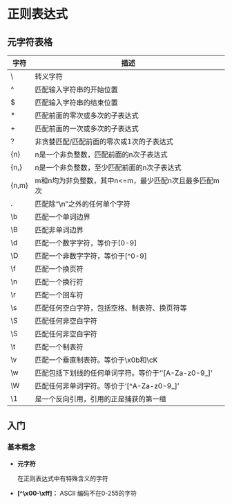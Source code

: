 # 正则表达式

## 元字符表格

| 字符        | 描述    |
| --------   | -----|   
| \        | 转义字符      |
| ^        | 匹配输入字符串的开始位置  |
| $        | 匹配输入字符串的结束位置      |
| *        | 匹配前面的零次或多次的子表达式      |
| +        | 匹配前面的一次或多次的子表达式      |
| ?        | 非贪婪匹配/匹配前面的零次或1次的子表达式      |
| {n}      | n是一个非负整数，匹配前面的n次子表达式      |
| {n,}     | n是一个非负整数，至少匹配前面的n次子表达式      |
| {n,m}    | m和n均为非负整数，其中n<=m，最少匹配n次且最多匹配m次      |
| .        | 匹配除“\n”之外的任何单个字符      |
| \b       | 匹配一个单词边界      |
| \B       | 匹配非单词边界      |
| \d       | 匹配一个数字字符，等价于[0-9]      |
| \D       | 匹配一个非数字字符，等价于[^0-9]      |
| \f       | 匹配一个换页符      |
| \n       | 匹配一个换行符      |
| \r       | 匹配一个回车符      |
| \s       | 匹配任何空白字符，包括空格、制表符、换页符等      |
| \S       | 匹配任何非空白字符      |
| \S       | 匹配任何非空白字符      |
| \t       | 匹配一个制表符      |
| \v       | 匹配一个垂直制表符。等价于\x0b和\cK      |
| \w       | 匹配包括下划线的任何单词字符。等价于‘'[A-Za-z0-9_]’      |
| \W       | 匹配任何非单词字符。等价于‘[^A-Za-z0-9_]’      |
| \1       | 是一个反向引用，引用的正是捕获的第一组      |

## 入门

### 基本概念
* **元字符** 

    在正则表达式中有特殊含义的字符
* **[^\x00-\xff]：** 
ASCII 编码不在0-255的字符



